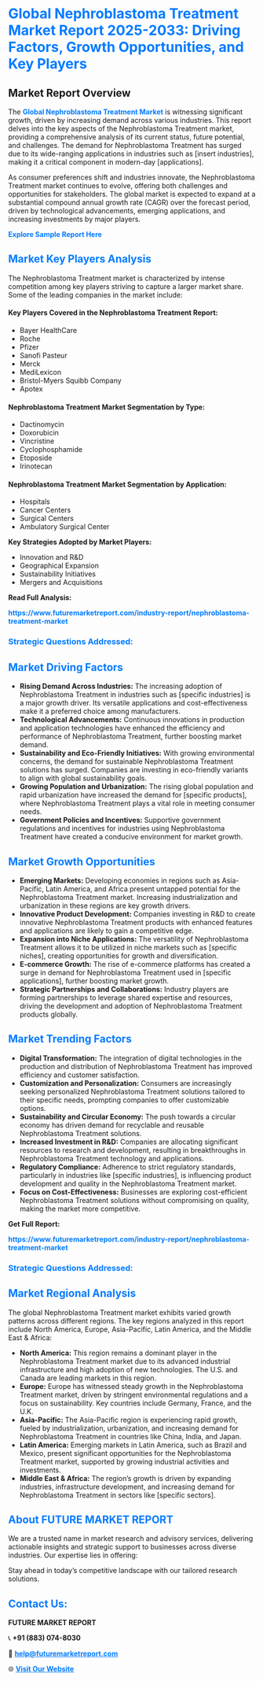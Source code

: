 <h1 style="color: #007BFF;">Global Nephroblastoma Treatment Market Report 2025-2033: Driving Factors, Growth Opportunities, and Key Players</h1>

<section id="overview">
<h2>Market Report Overview</h2>
<p>The <a href="https://www.futuremarketreport.com/industry-report/nephroblastoma-treatment-market" style="color: #007BFF; text-decoration: none;"><strong>Global Nephroblastoma Treatment Market</strong></a> is witnessing significant growth, driven by increasing demand across various industries. This report delves into the key aspects of the Nephroblastoma Treatment market, providing a comprehensive analysis of its current status, future potential, and challenges. The demand for Nephroblastoma Treatment has surged due to its wide-ranging applications in industries such as [insert industries], making it a critical component in modern-day [applications].</p>
<p>As consumer preferences shift and industries innovate, the Nephroblastoma Treatment market continues to evolve, offering both challenges and opportunities for stakeholders. The global market is expected to expand at a substantial compound annual growth rate (CAGR) over the forecast period, driven by technological advancements, emerging applications, and increasing investments by major players.</p>
</section>

<section id="overview">
<p><a href="https://www.futuremarketreport.com/request-sample/reportId=63711" style="color: #007BFF; text-decoration: none;"><strong>Explore Sample Report Here</strong></a></p>
</section>

<section id="key-players">
<h2 style="color: #007BFF;">Market Key Players Analysis</h2>
<p>The Nephroblastoma Treatment market is characterized by intense competition among key players striving to capture a larger market share. Some of the leading companies in the market include:</p>
<h4>Key Players Covered in the Nephroblastoma Treatment Report:</h4>
<ul><li>Bayer HealthCare</li><li>Roche</li><li>Pfizer</li><li>Sanofi Pasteur</li><li>Merck</li><li>MediLexicon</li><li>Bristol-Myers Squibb Company</li><li>Apotex</li></ul>
<h4>Nephroblastoma Treatment Market Segmentation by Type:</h4>
<ul><li>Dactinomycin</li><li>Doxorubicin</li><li>Vincristine</li><li>Cyclophosphamide</li><li>Etoposide</li><li>Irinotecan</li></ul>

<h4>Nephroblastoma Treatment Market Segmentation by Application:</h4>
<ul><li>Hospitals</li><li>Cancer Centers</li><li>Surgical Centers</li><li>Ambulatory Surgical Center</li></ul>
<p><strong>Key Strategies Adopted by Market Players:</strong></p>
<ul>
<li>Innovation and R&D</li>
<li>Geographical Expansion</li>
<li>Sustainability Initiatives</li>
<li>Mergers and Acquisitions</li>
</ul>
</section>

<section>
<p><strong>Read Full Analysis: </strong></p><a href="https://www.futuremarketreport.com/industry-report/nephroblastoma-treatment-market" style="color: #007BFF; text-decoration: none;"><strong>https://www.futuremarketreport.com/industry-report/nephroblastoma-treatment-market</strong></a>
<h3 style="color: #007BFF;">Strategic Questions Addressed:</h3>
</section>

<section id="driving-factors">
<h2 style="color: #007BFF;">Market Driving Factors</h2>
<ul>
<li><strong>Rising Demand Across Industries:</strong> The increasing adoption of Nephroblastoma Treatment in industries such as [specific industries] is a major growth driver. Its versatile applications and cost-effectiveness make it a preferred choice among manufacturers.</li>
<li><strong>Technological Advancements:</strong> Continuous innovations in production and application technologies have enhanced the efficiency and performance of Nephroblastoma Treatment, further boosting market demand.</li>
<li><strong>Sustainability and Eco-Friendly Initiatives:</strong> With growing environmental concerns, the demand for sustainable Nephroblastoma Treatment solutions has surged. Companies are investing in eco-friendly variants to align with global sustainability goals.</li>
<li><strong>Growing Population and Urbanization:</strong> The rising global population and rapid urbanization have increased the demand for [specific products], where Nephroblastoma Treatment plays a vital role in meeting consumer needs.</li>
<li><strong>Government Policies and Incentives:</strong> Supportive government regulations and incentives for industries using Nephroblastoma Treatment have created a conducive environment for market growth.</li>
</ul>
</section>

<section id="growth-opportunities">
<h2 style="color: #007BFF;">Market Growth Opportunities</h2>
<ul>
<li><strong>Emerging Markets:</strong> Developing economies in regions such as Asia-Pacific, Latin America, and Africa present untapped potential for the Nephroblastoma Treatment market. Increasing industrialization and urbanization in these regions are key growth drivers.</li>
<li><strong>Innovative Product Development:</strong> Companies investing in R&D to create innovative Nephroblastoma Treatment products with enhanced features and applications are likely to gain a competitive edge.</li>
<li><strong>Expansion into Niche Applications:</strong> The versatility of Nephroblastoma Treatment allows it to be utilized in niche markets such as [specific niches], creating opportunities for growth and diversification.</li>
<li><strong>E-commerce Growth:</strong> The rise of e-commerce platforms has created a surge in demand for Nephroblastoma Treatment used in [specific applications], further boosting market growth.</li>
<li><strong>Strategic Partnerships and Collaborations:</strong> Industry players are forming partnerships to leverage shared expertise and resources, driving the development and adoption of Nephroblastoma Treatment products globally.</li>
</ul>
</section>

<section id="trending-factors">
<h2 style="color: #007BFF;">Market Trending Factors</h2>
<ul>
<li><strong>Digital Transformation:</strong> The integration of digital technologies in the production and distribution of Nephroblastoma Treatment has improved efficiency and customer satisfaction.</li>
<li><strong>Customization and Personalization:</strong> Consumers are increasingly seeking personalized Nephroblastoma Treatment solutions tailored to their specific needs, prompting companies to offer customizable options.</li>
<li><strong>Sustainability and Circular Economy:</strong> The push towards a circular economy has driven demand for recyclable and reusable Nephroblastoma Treatment solutions.</li>
<li><strong>Increased Investment in R&D:</strong> Companies are allocating significant resources to research and development, resulting in breakthroughs in Nephroblastoma Treatment technology and applications.</li>
<li><strong>Regulatory Compliance:</strong> Adherence to strict regulatory standards, particularly in industries like [specific industries], is influencing product development and quality in the Nephroblastoma Treatment market.</li>
<li><strong>Focus on Cost-Effectiveness:</strong> Businesses are exploring cost-efficient Nephroblastoma Treatment solutions without compromising on quality, making the market more competitive.</li>
</ul>
</section>

<section>
<p><strong>Get Full Report: </strong></p><a href="https://www.futuremarketreport.com/industry-report/nephroblastoma-treatment-market" style="color: #007BFF; text-decoration: none;"><strong>https://www.futuremarketreport.com/industry-report/nephroblastoma-treatment-market</strong></a>
<h3 style="color: #007BFF;">Strategic Questions Addressed:</h3>
</section>


<section id="regional-analysis">
<h2 style="color: #007BFF;">Market Regional Analysis</h2>
<p>The global Nephroblastoma Treatment market exhibits varied growth patterns across different regions. The key regions analyzed in this report include North America, Europe, Asia-Pacific, Latin America, and the Middle East & Africa:</p>
<ul>
<li><strong>North America:</strong> This region remains a dominant player in the Nephroblastoma Treatment market due to its advanced industrial infrastructure and high adoption of new technologies. The U.S. and Canada are leading markets in this region.</li>
<li><strong>Europe:</strong> Europe has witnessed steady growth in the Nephroblastoma Treatment market, driven by stringent environmental regulations and a focus on sustainability. Key countries include Germany, France, and the U.K.</li>
<li><strong>Asia-Pacific:</strong> The Asia-Pacific region is experiencing rapid growth, fueled by industrialization, urbanization, and increasing demand for Nephroblastoma Treatment in countries like China, India, and Japan.</li>
<li><strong>Latin America:</strong> Emerging markets in Latin America, such as Brazil and Mexico, present significant opportunities for the Nephroblastoma Treatment market, supported by growing industrial activities and investments.</li>
<li><strong>Middle East & Africa:</strong> The region’s growth is driven by expanding industries, infrastructure development, and increasing demand for Nephroblastoma Treatment in sectors like [specific sectors].</li>
</ul>
</section>

<footer>
<h2 style="color: #007BFF;">About FUTURE MARKET REPORT</h2>
<p>We are a trusted name in market research and advisory services, delivering actionable insights and strategic support to businesses across diverse industries. Our expertise lies in offering:</p>

<p>Stay ahead in today’s competitive landscape with our tailored research solutions.</p>

<h2 style="color: #007BFF;">Contact Us:</h2>
<p><strong>FUTURE MARKET REPORT</strong></p>
<p>📞 <strong>+91 (883) 074-8030</strong></p>
<p>📧 <strong><a href="mailto:help@futuremarketreport.com" style="color: #007BFF;">help@futuremarketreport.com</a></strong></p>
<p>🌐 <strong><a href="https://www.futuremarketreport.com/" style="color: #007BFF;">Visit Our Website</a></strong></p>
</footer>